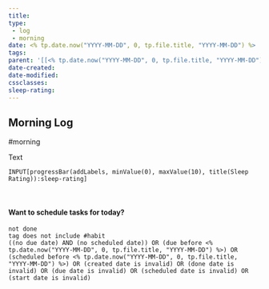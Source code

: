 ```yaml
---
title: 
type: 
 - log
 - morning
date: <% tp.date.now("YYYY-MM-DD", 0, tp.file.title, "YYYY-MM-DD") %>
tags:
parent: '[[<% tp.date.now("YYYY-MM-DD", 0, tp.file.title, "YYYY-MM-DD") %>]]'
date-created: 
date-modified: 
cssclasses: 
sleep-rating: 
---
```


## Morning Log

#morning

Text

```meta-bind
INPUT[progressBar(addLabels, minValue(0), maxValue(10), title(Sleep Rating)):sleep-rating]
```

<br>

#### Want to schedule tasks for today?

```tasks
not done
tag does not include #habit
((no due date) AND (no scheduled date)) OR (due before <% tp.date.now("YYYY-MM-DD", 0, tp.file.title, "YYYY-MM-DD") %>) OR (scheduled before <% tp.date.now("YYYY-MM-DD", 0, tp.file.title, "YYYY-MM-DD") %>) OR (created date is invalid) OR (done date is invalid) OR (due date is invalid) OR (scheduled date is invalid) OR (start date is invalid)
```

